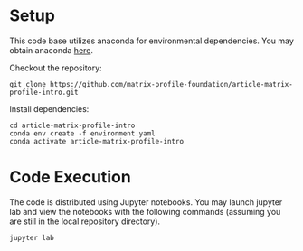 Setup
=====
This code base utilizes anaconda for environmental dependencies. You may obtain anaconda [here](https://www.anaconda.com/distribution/).

Checkout the repository:

```
git clone https://github.com/matrix-profile-foundation/article-matrix-profile-intro.git
```

Install dependencies:

```
cd article-matrix-profile-intro
conda env create -f environment.yaml 
conda activate article-matrix-profile-intro
```

Code Execution
==============
The code is distributed using Jupyter notebooks. You may launch jupyter lab and view the notebooks with the following commands (assuming you are still in the local repository directory).

```
jupyter lab
```
